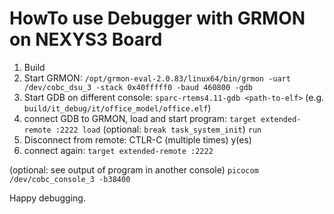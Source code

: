 HowTo use Debugger with GRMON on NEXYS3 Board 
=============================================

1. Build
2. Start GRMON:
`/opt/grmon-eval-2.0.83/linux64/bin/grmon -uart /dev/cobc_dsu_3 -stack 0x40fffff0 -baud 460800 -gdb`
3. Start GDB on different console:
`sparc-rtems4.11-gdb <path-to-elf>` (e.g. `build/it_debug/it/office_model/office.elf`)
4. connect GDB to GRMON, load and start program:
`target extended-remote :2222
load`
(optional: `break task_system_init`)
`run`
5. Disconnect from remote:
CTLR-C (multiple times)
y(es)
6. connect again:
`target extended-remote :2222`

(optional: see output of program in another console)
`picocom /dev/cobc_console_3 -b38400`

Happy debugging.


